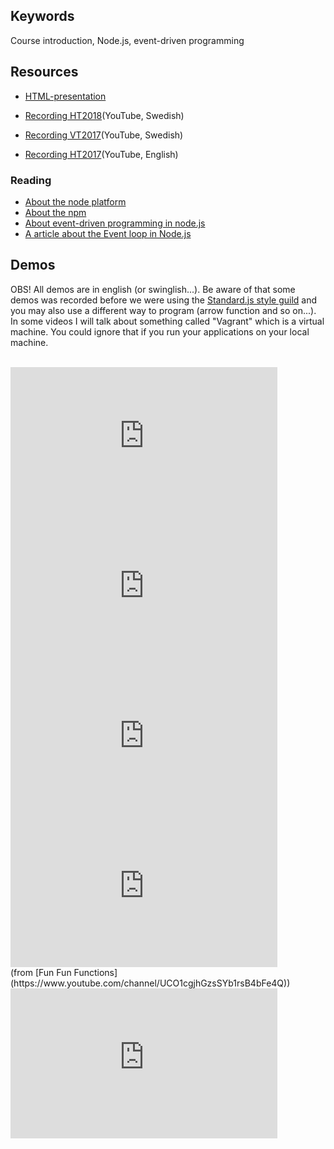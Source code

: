 ## Keywords
Course introduction, Node.js, event-driven programming

## Resources
- [HTML-presentation](https://rawgit.com/1dv023/syllabus/master/lectures/00/index.html#/)

- [Recording HT2018](https://youtu.be/TValA-4I9k0?t=690)(YouTube, Swedish)

- [Recording VT2017](https://youtu.be/PhKOsEWIxLE)(YouTube, Swedish)
- [Recording HT2017](https://youtu.be/-VNBkxyZPiQ?t=890)(YouTube, English)


### Reading
- [About the node platform](https://github.com/CS-LNU-Learning-Objects/the-node-platform/blob/master/the-node-platform.md)
- [About the npm](https://github.com/CS-LNU-Learning-Objects/the-node-platform/blob/master/npm.md)
- [About event-driven programming in node.js](https://github.com/CS-LNU-Learning-Objects/the-node-platform/blob/master/eventdriven-programming.md)
- [A article about the Event loop in Node.js](https://blog.risingstack.com/node-js-at-scale-understanding-node-js-event-loop/)

## Demos
OBS! All demos are in english (or swinglish...). Be aware of that some demos was recorded before we were using the [Standard.js style guild](https://standardjs.com/) and you may also use a different way to program (arrow function and so on...). In some videos I will talk about something called "Vagrant" which is a virtual machine. You could ignore that if you run your applications on your local machine.
<br>
<br>
<iframe width="427" height="240" src="https://www.youtube.com/embed/K7EVY58VH9g" frameborder="0" allowfullscreen></iframe>
<br />
<iframe width="427" height="240" src="https://www.youtube.com/embed/XKCf8pFo5Cw" frameborder="0" allowfullscreen></iframe>
<br />
<iframe width="427" height="240" src="https://www.youtube.com/embed/KUNdayQVXcA" frameborder="0" allowfullscreen></iframe>
<br>
<iframe src="https://www.youtube.com/embed/568g8hxJJp4?ecver=2" width="427" height="240" frameborder="0" allowfullscreen></iframe><br>
(from [Fun Fun Functions](https://www.youtube.com/channel/UCO1cgjhGzsSYb1rsB4bFe4Q))
<br>
<iframe width="427" height="240" src="https://www.youtube.com/embed/DbQ6KlWkuF0" frameborder="0" allowfullscreen></iframe>
